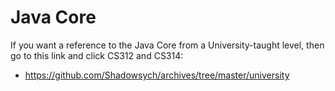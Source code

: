 # Java Core
If you want a reference to the Java Core from a University-taught level, then go to this link and click CS312 and CS314:
- https://github.com/Shadowsych/archives/tree/master/university